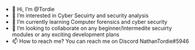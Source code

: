 - 👋 Hi, I’m @Tordie
- 👀 I’m interested in Cyber Secuirty and security analysis 
- 🌱 I’m currently learning Computer forensics and cyber security
- 💞️ I’m looking to collaborate on any beginner/Intermedite secuirty modules or any exciting development plans
- 📫 How to reach me? You can reach me on Discord NathanTordie#5946 

<!---
Tordie/Tordie is a ✨ special ✨ repository because its `README.md` (this file) appears on your GitHub profile.
You can click the Preview link to take a look at your changes.
--->
